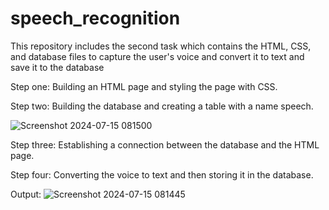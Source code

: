 # speech_recognition
This repository includes the second task which contains the HTML, CSS, and database files to capture the user's voice and convert it to text and save it to the database 

Step one:
Building an HTML page and styling the page with CSS.

Step two:
Building the database and creating a table with a name speech.

![Screenshot 2024-07-15 081500](https://github.com/user-attachments/assets/531b67c7-4544-433d-bd91-deb46b83b3f7)

Step three: 
Establishing a connection between the database and the HTML page.

Step four:
Converting the voice to text and then storing it in the database.

Output: 
![Screenshot 2024-07-15 081445](https://github.com/user-attachments/assets/cdddfb2b-f0e2-4060-9f96-95be0587ac95)



